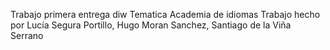 Trabajo primera entrega diw
Tematica Academia de idiomas
Trabajo hecho por Lucía Segura Portillo, Hugo Moran Sanchez, Santiago de la Viña Serrano
